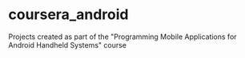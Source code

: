 coursera_android
================

Projects created as part of the "Programming Mobile Applications for Android Handheld Systems" course

